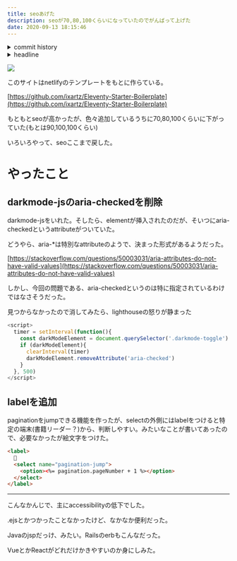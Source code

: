 ```yaml
---
title: seoあげた
description: seoが70,80,100くらいになっていたのでがんばって上げた
date: 2020-09-13 18:15:46
---
```

<!-- history area start -->
<details><summary>commit history</summary><div><ol>
<li>2020/08/23 15:00:49 c0c9a0b</li>
</ol></div></details>
<!-- history area end -->
<!-- toc area start -->
<details><summary>headline</summary><div>
<!-- START doctoc generated TOC please keep comment here to allow auto update -->
<!-- DON'T EDIT THIS SECTION, INSTEAD RE-RUN doctoc TO UPDATE -->


- [やったこと](#%E3%82%84%E3%81%A3%E3%81%9F%E3%81%93%E3%81%A8)
  - [darkmode-jsのaria-checkedを削除](#darkmode-js%E3%81%AEaria-checked%E3%82%92%E5%89%8A%E9%99%A4)
  - [labelを追加](#label%E3%82%92%E8%BF%BD%E5%8A%A0)

<!-- END doctoc generated TOC please keep comment here to allow auto update -->

</div></details>

<!-- toc area end -->

![](/assets/posts/seo.png)

このサイトはnetlifyのテンプレートをもとに作らている。

[https://github.com/ixartz/Eleventy-Starter-Boilerplate](https://github.com/ixartz/Eleventy-Starter-Boilerplate)

もともとseoが高かったが、色々追加しているうちに70,80,100くらいに下がっていた(もとは90,100,100くらい)

いろいろやって、seoここまで戻した。

# やったこと
## darkmode-jsのaria-checkedを削除
darkmode-jsをいれた。そしたら、elementが挿入されたのだが、そいつにaria-checkedというattributeがついていた。

どうやら、aria-*は特別なattributeのようで、決まった形式があるようだった。

[https://stackoverflow.com/questions/50003031/aria-attributes-do-not-have-valid-values](https://stackoverflow.com/questions/50003031/aria-attributes-do-not-have-valid-values)

しかし、今回の問題である、aria-checkedというのは特に指定されているわけではなさそうだった。

見つからなかったので消してみたら、lighthouseの怒りが静まった

```javascript
<script>
  timer = setInterval(function(){
    const darkModeElement = document.querySelector('.darkmode-toggle')
    if (darkModeElement){
      clearInterval(timer)
      darkModeElement.removeAttribute('aria-checked')
    }
  }, 500)
</script>
```

## labelを追加
paginationをjumpできる機能を作ったが、selectの外側にはlabelをつけると特定の端末(書籍リーダー？)から、判断しやすい。みたいなことが書いてあったので、必要なかったが絵文字をつけた。

```html
<label>
  🔖
  <select name="pagination-jump">
    <option><%= pagination.pageNumber + 1 %></option>
  </select>
</label>
```

---

こんなかんじで、主にaccessibilityの低下でした。

.ejsとかつかったことなかったけど、なかなか便利だった。

Javaのjspだっけ、みたい。Railsのerbもこんなだった。

VueとかReactがどれだけかきやすいのか身にしみた。
